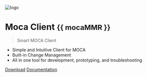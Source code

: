 ![logo](https://www.smart-is.com/wp-content/uploads/2019/09/moca-app-logo.png)

# Moca Client <small id="apptest">{{ mocaMMR }}</small>

> Smart MOCA Client

- Simple and Intuitive Client for MOCA
- Built-in Change Management
- All in one tool for development, prototyping, and troubleshooting

[Download](https://www.smart-is.com/what-we-do/smart-product/smart-is-moca-client/)
[Documentation](./readme.md)


